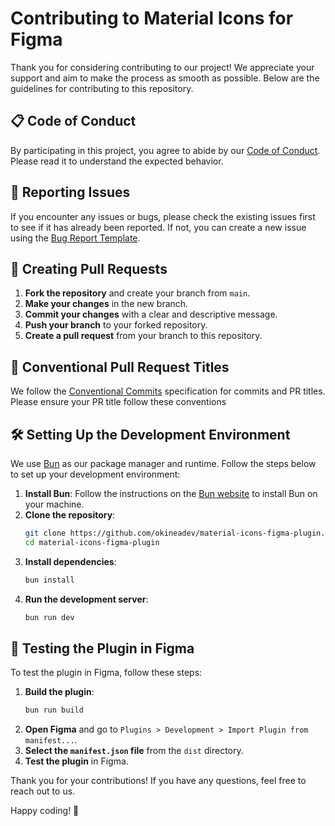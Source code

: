 # Contributing to Material Icons for Figma

Thank you for considering contributing to our project! We appreciate your support and aim to make the process as smooth as possible. Below are the guidelines for contributing to this repository.

## 📋 Code of Conduct

By participating in this project, you agree to abide by our [Code of Conduct](CODE_OF_CONDUCT.md). Please read it to understand the expected behavior.

## 🐛 Reporting Issues

If you encounter any issues or bugs, please check the existing issues first to see if it has already been reported. If not, you can create a new issue using the [Bug Report Template](https://github.com/okineadev/material-icons-figma-plugin/issues/new?template=bug-report.yml).

## 🚀 Creating Pull Requests

1. **Fork the repository** and create your branch from `main`.
2. **Make your changes** in the new branch.
3. **Commit your changes** with a clear and descriptive message.
4. **Push your branch** to your forked repository.
5. **Create a pull request** from your branch to this repository.

## 📝 Conventional Pull Request Titles

We follow the [Conventional Commits](https://www.conventionalcommits.org/en/v1.0.0/) specification for commits and PR titles. Please ensure your PR title follow these conventions

## 🛠️ Setting Up the Development Environment

We use [Bun](https://bun.sh/) as our package manager and runtime. Follow the steps below to set up your development environment:

1. **Install Bun**: Follow the instructions on the [Bun website](https://bun.sh/docs/installation) to install Bun on your machine.
2. **Clone the repository**: 
   ```sh
   git clone https://github.com/okineadev/material-icons-figma-plugin.git
   cd material-icons-figma-plugin
   ```
3. **Install dependencies**:
   ```sh
   bun install
   ```
4. **Run the development server**:
   ```sh
   bun run dev
   ```

## 🧩 Testing the Plugin in Figma

To test the plugin in Figma, follow these steps:

1. **Build the plugin**:
   ```sh
   bun run build
   ```
2. **Open Figma** and go to `Plugins > Development > Import Plugin from manifest...`.
3. **Select the `manifest.json` file** from the `dist` directory.
4. **Test the plugin** in Figma.

Thank you for your contributions! If you have any questions, feel free to reach out to us.

Happy coding! 🎉
